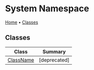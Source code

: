 <a name="_top"></a>

# System Namespace

[Home](../README.md#_top) &#x2022; [Classes](#classes)

## Classes

| Class | Summary |
| ----- | ------- |
| [ClassName](ClassName/README.md#_top) | \[deprecated\]  |

